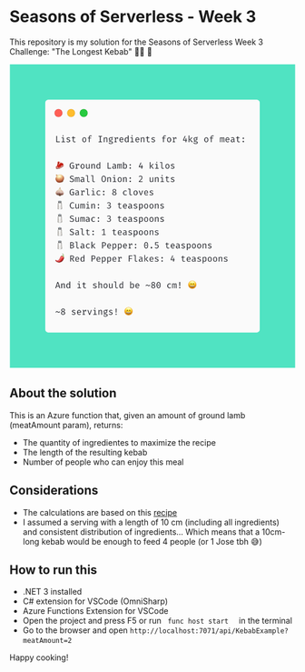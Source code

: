 # Seasons of Serverless - Week 3

This repository is my solution for the Seasons of Serverless Week 3 Challenge: "The Longest Kebab" 🧑‍🍳 🍢

![](kebab_example.png)

## About the solution

This is an Azure function that, given an amount of ground lamb (meatAmount param), returns:

* The quantity of ingredientes to maximize the recipe
* The length of the resulting kebab
* Number of people who can enjoy this meal

## Considerations

* The calculations are based on this [recipe](https://www.thespruceeats.com/adana-kebab-4164647) 
* I assumed a serving with a length of 10 cm (including all ingredients) and consistent distribution of ingredients... Which means that a 10cm-long kebab would be enough to feed 4 people (or 1 Jose tbh 😅)

## How to run this
* .NET 3 installed
* C# extension for VSCode (OmniSharp)
* Azure Functions Extension for VSCode 
* Open the project and press F5 or run 
  ```  func host start   ``` in the terminal
* Go to the browser and open ```http://localhost:7071/api/KebabExample?meatAmount=2```


Happy cooking!